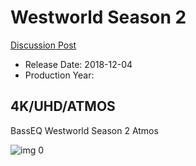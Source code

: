 # Westworld Season 2

[Discussion Post](https://www.avsforum.com/threads/bass-eq-for-filtered-movies.2995212/post-57466772)

* Release Date: 2018-12-04
* Production Year: 

## 4K/UHD/ATMOS
BassEQ Westworld Season 2 Atmos

![img 0](https://i.imgur.com/1qjTVFJ.jpg)

